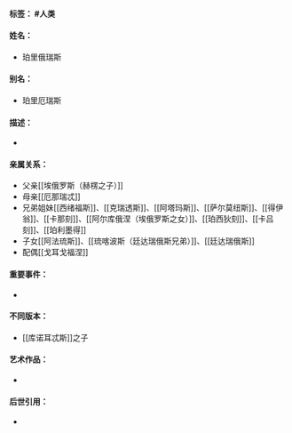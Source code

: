 #### 标签： #人类
#### 姓名：
- 珀里俄瑞斯
#### 别名：
- 珀里厄瑞斯
#### 描述：
- 
#### 亲属关系：
- 父亲[[埃俄罗斯（赫楞之子）]]
- 母亲[[厄那瑞忒]]
- 兄弟姐妹[[西绪福斯]]、[[克瑞透斯]]、[[阿塔玛斯]]、[[萨尔莫纽斯]]、[[得伊翁]]、[[卡那刻]]、[[阿尔库俄涅（埃俄罗斯之女）]]、[[珀西狄刻]]、[[卡吕刻]]、[[珀利墨得]]
- 子女[[阿法琉斯]]、[[琉喀波斯（廷达瑞俄斯兄弟）]]、[[廷达瑞俄斯]]
- 配偶[[戈耳戈福涅]]
#### 重要事件：
- 
#### 不同版本：
- [[库诺耳忒斯]]之子
#### 艺术作品：
- 
#### 后世引用：
- 